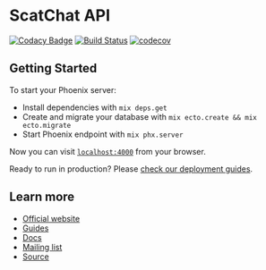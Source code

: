 # ScatChat API

[![Codacy Badge](https://api.codacy.com/project/badge/Grade/0695b8cbced74a0d8e5c36ba637b4863)](https://www.codacy.com/app/scat-chat/scat-chat-api)
[![Build Status](https://travis-ci.com/scat-chat/scat-chat-api.svg?branch=master)](https://travis-ci.com/scat-chat/scat-chat-api)
[![codecov](https://codecov.io/gh/scat-chat/scat-chat-api/branch/master/graph/badge.svg)](https://codecov.io/gh/scat-chat/scat-chat-api)

## Getting Started

To start your Phoenix server:

*   Install dependencies with `mix deps.get`
*   Create and migrate your database with `mix ecto.create && mix ecto.migrate`
*   Start Phoenix endpoint with `mix phx.server`

Now you can visit [`localhost:4000`](http://localhost:4000) from your browser.

Ready to run in production? Please [check our deployment guides](https://hexdocs.pm/phoenix/deployment.html).

## Learn more

*   [Official website](http://www.phoenixframework.org/)
*   [Guides](https://hexdocs.pm/phoenix/overview.html)
*   [Docs](https://hexdocs.pm/phoenix)
*   [Mailing list](http://groups.google.com/group/phoenix-talk)
*   [Source](https://github.com/phoenixframework/phoenix)
